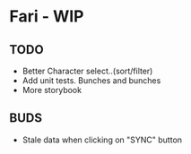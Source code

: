 # Fari - WIP

## TODO

- Better Character select..(sort/filter)
- Add unit tests. Bunches and bunches
- More storybook

## BUDS

- Stale data when clicking on "SYNC" button
